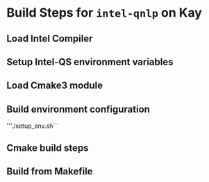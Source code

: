 # Build Steps for `intel-qnlp` on Kay

## Load Intel Compiler

## Setup Intel-QS environment variables

## Load Cmake3 module

## Build environment configuration

'''./setup_env.sh```

## Cmake build steps

## Build from Makefile
